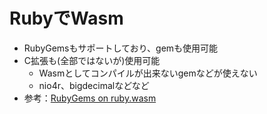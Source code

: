 # RubyでWasm

* RubyGemsもサポートしており、gemも使用可能
* C拡張も(全部ではないが)使用可能
  * Wasmとしてコンパイルが出来ないgemなどが使えない
  * nio4r、bigdecimalなどなど
* 参考：[RubyGems on ruby\.wasm](https://speakerdeck.com/kateinoigakukun/rubygems-on-ruby-dot-wasm)
